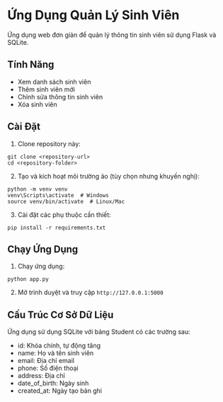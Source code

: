 # Ứng Dụng Quản Lý Sinh Viên

Ứng dụng web đơn giản để quản lý thông tin sinh viên sử dụng Flask và SQLite.

## Tính Năng

- Xem danh sách sinh viên
- Thêm sinh viên mới
- Chỉnh sửa thông tin sinh viên
- Xóa sinh viên

## Cài Đặt

1. Clone repository này:

```
git clone <repository-url>
cd <repository-folder>
```

2. Tạo và kích hoạt môi trường ảo (tùy chọn nhưng khuyến nghị):

```
python -m venv venv
venv\Scripts\activate  # Windows
source venv/bin/activate  # Linux/Mac
```

3. Cài đặt các phụ thuộc cần thiết:

```
pip install -r requirements.txt
```

## Chạy Ứng Dụng

1. Chạy ứng dụng:

```
python app.py
```

2. Mở trình duyệt và truy cập `http://127.0.0.1:5000`

## Cấu Trúc Cơ Sở Dữ Liệu

Ứng dụng sử dụng SQLite với bảng Student có các trường sau:
- id: Khóa chính, tự động tăng
- name: Họ và tên sinh viên
- email: Địa chỉ email
- phone: Số điện thoại
- address: Địa chỉ
- date_of_birth: Ngày sinh
- created_at: Ngày tạo bản ghi 